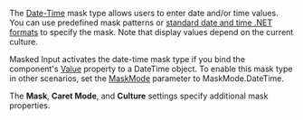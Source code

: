 The [Date-Time](https://docs.devexpress.com/Blazor/402515/data-editors/masks/date-time-masks) mask type allows users to enter date and/or time values. You can use predefined mask patterns or [standard date and time .NET formats](https://docs.microsoft.com/en-us/dotnet/standard/base-types/standard-date-and-time-format-strings) to specify the mask. Note that display values depend on the current culture.

Masked Input activates the date-time mask type if you bind the component's [Value](https://docs.devexpress.com/Blazor/DevExpress.Blazor.DxMaskedInput-1.Value) property to a DateTime object. To enable this mask type in other scenarios, set the [MaskMode](https://docs.devexpress.com/Blazor/DevExpress.Blazor.DxMaskedInput-1.MaskMode) parameter to MaskMode.DateTime.

The **Mask**, **Caret Mode**, and **Culture** settings specify additional mask properties.
